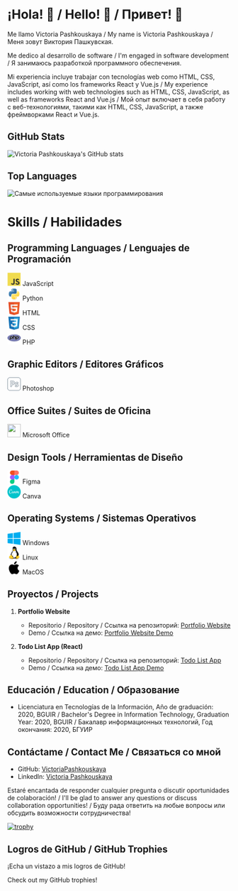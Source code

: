 # ¡Hola! 👋 / Hello! 👋 / Привет! 👋

Me llamo Victoria Pashkouskaya / My name is Victoria Pashkouskaya / Меня зовут Виктория Пашкувская. 

Me dedico al desarrollo de software / I'm engaged in software development / Я занимаюсь разработкой программного обеспечения. 

Mi experiencia incluye trabajar con tecnologías web como HTML, CSS, JavaScript, así como los frameworks React y Vue.js / My experience includes working with web technologies such as HTML, CSS, JavaScript, as well as frameworks React and Vue.js / Мой опыт включает в себя работу с веб-технологиями, такими как HTML, CSS, JavaScript, а также фреймворками React и Vue.js.

## GitHub Stats
![Victoria Pashkouskaya's GitHub stats](https://github-readme-stats.vercel.app/api?username=VictoriaPashkouskaya&show_icons=true&theme=radical&bg_color=000000&text_color=DC143C)

## Top Languages

![Самые используемые языки программирования](https://github-readme-stats.vercel.app/api/top-langs/?username=VictoriaPashkouskaya&layout=compact&bg_color=000000&text_color=DC143C)

# Skills / Habilidades
## Programming Languages / Lenguajes de Programación

<img src="https://raw.githubusercontent.com/devicons/devicon/master/icons/javascript/javascript-original.svg" width="30" height="30" alt="JavaScript"> JavaScript  
<img src="https://raw.githubusercontent.com/devicons/devicon/master/icons/python/python-original.svg" width="30" height="30" alt="Python"> Python  
<img src="https://raw.githubusercontent.com/devicons/devicon/master/icons/html5/html5-original.svg" width="30" height="30" alt="HTML"> HTML  
<img src="https://raw.githubusercontent.com/devicons/devicon/master/icons/css3/css3-original.svg" width="30" height="30" alt="CSS"> CSS  
<img src="https://raw.githubusercontent.com/devicons/devicon/master/icons/php/php-original.svg" width="30" height="30" alt="PHP"> PHP  

## Graphic Editors / Editores Gráficos

<img src="https://raw.githubusercontent.com/devicons/devicon/master/icons/photoshop/photoshop-line.svg" width="30" height="30" alt="Photoshop"> Photoshop  

## Office Suites / Suites de Oficina
<img src="https://raw.githubusercontent.com/devicons/devicon/master/icons/microsoftoffice/microsoftoffice-plain.svg" width="30" height="30"> Microsoft Office



## Design Tools / Herramientas de Diseño

<img src="https://raw.githubusercontent.com/devicons/devicon/master/icons/figma/figma-original.svg" width="30" height="30" alt="Figma"> Figma  
<img src="https://raw.githubusercontent.com/devicons/devicon/master/icons/canva/canva-original.svg" width="30" height="30" alt="Canva"> Canva  

## Operating Systems / Sistemas Operativos

<img src="https://raw.githubusercontent.com/devicons/devicon/master/icons/windows8/windows8-original.svg" width="30" height="30" alt="Windows"> Windows  
<img src="https://raw.githubusercontent.com/devicons/devicon/master/icons/linux/linux-original.svg" width="30" height="30" alt="Linux"> Linux  
<img src="https://raw.githubusercontent.com/devicons/devicon/master/icons/apple/apple-original.svg" width="30" height="30" alt="MacOS"> MacOS  


## Proyectos / Projects

1. **Portfolio Website**
   - Repositorio / Repository / Ссылка на репозиторий: [Portfolio Website](https://github.com/VictoriaPashkouskaya/portfolio)
   - Demo / Ссылка на демо: [Portfolio Website Demo](https://victoriapashkouskaya.github.io/portfolio/)

2. **Todo List App (React)**
   - Repositorio / Repository / Ссылка на репозиторий: [Todo List App](https://github.com/VictoriaPashkouskaya/todo-list-react)
   - Demo / Ссылка на демо: [Todo List App Demo](https://victoriapashkouskaya.github.io/todo-list-react/)

## Educación / Education / Образование

- Licenciatura en Tecnologías de la Información, Año de graduación: 2020, BGUIR / Bachelor's Degree in Information Technology, Graduation Year: 2020, BGUIR / Бакалавр информационных технологий, Год окончания: 2020, БГУИР

## Contáctame / Contact Me / Связаться со мной

- GitHub: [VictoriaPashkouskaya](https://github.com/VictoriaPashkouskaya)
- LinkedIn: [Victoria Pashkouskaya](https://www.linkedin.com/in/victoria-pashkouskaya/)

Estaré encantada de responder cualquier pregunta o discutir oportunidades de colaboración! / I'll be glad to answer any questions or discuss collaboration opportunities! / Буду рада ответить на любые вопросы или обсудить возможности сотрудничества!

[![trophy](https://github-profile-trophy.vercel.app/?username=VictoriaPashkouskaya)](https://github.com/ryo-ma/github-profile-trophy)


## Logros de GitHub / GitHub Trophies

¡Echa un vistazo a mis logros de GitHub!

Check out my GitHub trophies!


